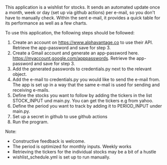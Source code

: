 This application is a wishlist for stocks. It sends an automated update once a month, week or day (set up via github actions) per e-mail, so you don't have to manually check. 
Within the sent e-mail, it provides a quick table for its performance as well as a few charts. 

To use this application, the following steps should be followed:
1. Create an account on https://www.alphavantage.co to use their API. Retrieve the app-password and save for step 3. 
2. Create a Gmail account and generate an app-password here. https://myaccount.google.com/apppasswords. Retrieve the app-password and save for step 3. 
3. Add the generated passwords to credentials.py next to the relevant object.
4. Add the e-mail to credentials.py you would like to send the e-mail from. The app is set up in a way that the same e-mail is used for sending and receiving e-mails.
5. Define the stocks you want to follow by adding the tickers in the list STOCK_INPUT und main.py. You can get the tickers e.g from yahoo.  
6. Define the period you want to track by adding it to PERIOD_INPUT under main.py.
7. Set up a secret in github to use github actions
8. Run the program.

Note:
- Constructive feedback is welcome. 
- The period is optimized for monthly inputs. Weekly works
- Retrieving the tickers for the individual stocks may be a bit of a hustle
- wishlist_schedule.yml is set up to run manually.



